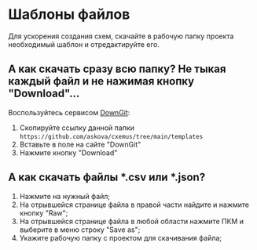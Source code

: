 # Шаблоны файлов

Для ускорения создания схем, скачайте в рабочую папку проекта необходимый шаблон и отредактируйте его.

## А как скачать сразу всю папку? Не тыкая каждый файл и не нажимая кнопку "Download"...
Воспользуйтесь сервисом [DownGit](https://minhaskamal.github.io/DownGit/#/home):
1. Скопируйте ссылку данной папки ```https://github.com/askova/cxemus/tree/main/templates```
2. Вставьте в поле на сайте "DownGit"
3. Нажмите кнопку "Download"

## А как скачать файлы *.csv или *.json?
1. Нажмите на нужный файл;
2. На отрывшейся странице файла в правой части найдите и нажмите кнопку "Raw";
3. На отрывшейся странице файла в любой области нажмите ПКМ и выберите в меню строку "Save as";
4. Укажите рабочую папку с проектом для скачивания файла;
